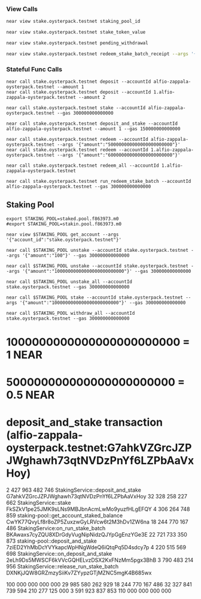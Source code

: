 ### View Calls
```bash
near view stake.oysterpack.testnet staking_pool_id

near view stake.oysterpack.testnet stake_token_value

near view stake.oysterpack.testnet pending_withdrawal

near view stake.oysterpack.testnet redeem_stake_batch_receipt --args '{"batch_id":"3"}'
```

### Stateful Func Calls
```shell
near call stake.oysterpack.testnet deposit --accountId alfio-zappala-oysterpack.testnet --amount 1
near call stake.oysterpack.testnet deposit --accountId 1.alfio-zappala-oysterpack.testnet --amount 2

near call stake.oysterpack.testnet stake --accountId alfio-zappala-oysterpack.testnet --gas 300000000000000

near call stake.oysterpack.testnet deposit_and_stake --accountId alfio-zappala-oysterpack.testnet --amount 1 --gas 150000000000000

near call stake.oysterpack.testnet redeem --accountId alfio-zappala-oysterpack.testnet --args '{"amount":"500000000000000000000000"}'
near call stake.oysterpack.testnet redeem --accountId 1.alfio-zappala-oysterpack.testnet --args '{"amount":"600000000000000000000000"}'

near call stake.oysterpack.testnet redeem_all --accountId 1.alfio-zappala-oysterpack.testnet

near call stake.oysterpack.testnet run_redeem_stake_batch --accountId alfio-zappala-oysterpack.testnet --gas 300000000000000
```

## Staking Pool
```shell
export STAKING_POOL=staked.pool.f863973.m0
#export STAKING_POOL=stakin.pool.f863973.m0

near view $STAKING_POOL get_account --args '{"account_id":"stake.oysterpack.testnet"}'

near call $STAKING_POOL unstake --accountId stake.oysterpack.testnet --args '{"amount":"100"}' --gas 300000000000000

near call $STAKING_POOL unstake --accountId stake.oysterpack.testnet --args '{"amount":"10000000000000000000000000"}' --gas 300000000000000

near call $STAKING_POOL unstake_all --accountId stake.oysterpack.testnet --gas 300000000000000

near call $STAKING_POOL stake --accountId stake.oysterpack.testnet --args '{"amount":"1000000000000000000000000"}' --gas 300000000000000

near call $STAKING_POOL withdraw_all --accountId stake.oysterpack.testnet --gas 300000000000000
```

# 1000000000000000000000000     = 1 NEAR
#  500000000000000000000000     = 0.5 NEAR

# deposit_and_stake transaction (alfio-zappala-oysterpack.testnet:G7ahkVZGrcJZPJWghawh73qtNVDzPnYf6LZPbAaVxHoy)
  2 427 963 482 746        StakingService::deposit_and_stake         G7ahkVZGrcJZPJWghawh73qtNVDzPnYf6LZPbAaVxHoy
 32 328 258 227 662        StakingService::stake                     FkSZkV1pe25JMK9sLNs9MBJbnAcmLwMo9yuzfHLgEFQY
  4 306 264 748 859        staking-pool::get_account_staked_balance  CwYK77QvyLf8r8oZP5ZuxzwGyLRVcw6t2M3hDv1ZW6na 
 18 244 770 167 486        StakingService:on_run_stake_batch         BKAwaxs7cyZQU8XDrGdyVugNipNidzQJYpGgEnzYGe3E
 22 721 733 350 873        staking-pool::deposit_and_stake           7ziED2YhMbDcYVYkapcWpHNgWdeQ6iQtqPq5D4sdcy7p
  4 220 515 569 698        StakingService::on_deposit_and_stake      2eLh9Ds5MWSCF6kVVcGQHELvzDSX2KxFNzMm5pgx3BhB
  3 790 483 214 956        StakingService::release_run_stake_batch   DXNKjJQW8GRZmzySiiKv7ZYypzGTjMZNC5mgK4B685wx

100 000 000 000 000 
 29 985 580 262 929
 18 244 770 167 486
 32 327 841 739 594
    210 277 125 000
  3 591 923 837 853
110 000 000 000 000